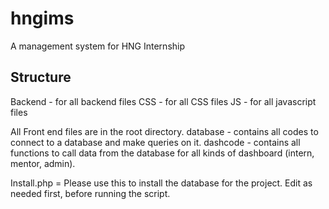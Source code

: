 # hngims
A management system for HNG Internship

## Structure
Backend - for all backend files
CSS - for all CSS files
JS - for all javascript files

All Front end files are in the root directory.
database - contains all codes to connect to a database and make queries on it.
dashcode - contains all functions to call data from the database for all kinds of dashboard (intern, mentor, admin).

Install.php = Please use this to install the database for the project. Edit as needed first, before running the script.